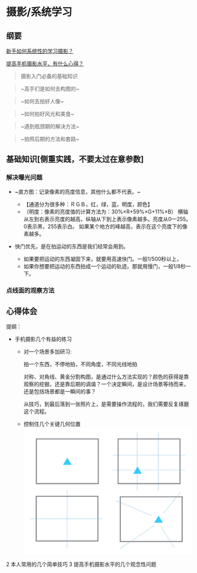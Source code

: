# 摄影/系统学习

## 纲要

[新手如何系统性的学习摄影？](https://www.zhihu.com/question/36095338)

[提高手机摄影水平，有什么心得？](https://www.zhihu.com/question/20921841)

> 摄影入门必备的基础知识

> ~高手们是如何去构图的~

> ~如何去拍好人像~

> ~如何拍好风光和美食~

> ~遇到瓶颈期的解决方法~

> ~拍照后期的方法和套路~

## 基础知识[侧重实践，不要太过在意参数]

### 解决曝光问题

* ~直方图：记录像素的亮度信息，其他什么都不代表。~
  * 【通道分为很多种：ＲＧＢ，红，绿，蓝，明度，颜色】
  * （明度：像素的亮度值的计算方法为：30%×R+59%×G+11%×B）
  横轴从左到右表示亮度的越高，纵轴从下到上表示像素越多。亮度从0—255。0表示黑，255表示白。
  如果某个地方的峰越高，表示在这个亮度下的像素越多。

* 快门优先，是在拍运动的东西是我们经常会用到。
  * 如果要把运动的东西凝固下来，就要用高速快门。一般1/500秒以上，
  * 如果你想要把运动的东西拍成一个运动的轨迹。那就用慢门，一般1/8秒一下。

### 点线面的观察方法


## 心得体会

提纲：
* 手机摄影几个有益的练习
    * 对一个场景多加研习:

        拍一个东西，不停地拍，不同角度，不同光线地拍

        对称、对角线、黄金分割构图，是通过什么方法实现的？颜色的获得是靠观察的挖掘，还是靠后期的调谐？一个决定瞬间，是设计场景等待而来，还是包括场景都是一瞬间的事？
        
        从技巧，到最后落到一张照片上，是需要操作流程的，我们需要反复琢磨这个流程。
    * 控制住几个关键几何位置
        ![几何位置](./摄影位置.jpg)


2 本人常用的几个简单技巧
3 提高手机摄影水平的几个观念性问题
